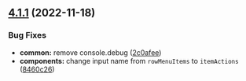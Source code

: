 ## [4.1.1](https://github.com/nontangent/ng-atomic/compare/v4.1.0...v4.1.1) (2022-11-18)


### Bug Fixes

* **common:** remove console.debug ([2c0afee](https://github.com/nontangent/ng-atomic/commit/2c0afee1a693e436846befc4e50871512c85c4c2))
* **components:** change input name from `rowMenuItems` to `itemActions` ([8460c26](https://github.com/nontangent/ng-atomic/commit/8460c263c21b3fa72b5c17c3e0f81967f0876a98))
